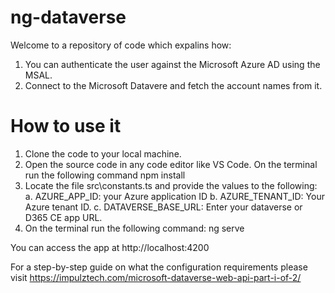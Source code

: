 # ng-dataverse
Welcome to a repository of code which expalins how:
 1. You can authenticate the user against the Microsoft Azure AD using the MSAL.
 2. Connect to the Microsoft Datavere and fetch the account names from it.
 
 # How to use it
 
 1. Clone the code to your local machine.
 2. Open the source code in any code editor like VS Code. On the terminal run the following command
      npm install
 3. Locate the file src\constants.ts and provide the values to the following:
  a. AZURE_APP_ID: your Azure application ID
  b. AZURE_TENANT_ID: Your Azure tenant ID.
  c. DATAVERSE_BASE_URL: Enter your dataverse or D365 CE app URL.
 4. On the terminal run the following command:
    ng serve
 
 You can access the app at http://localhost:4200
 
For a step-by-step guide on what the configuration requirements please visit https://impulztech.com/microsoft-dataverse-web-api-part-i-of-2/
